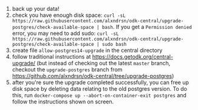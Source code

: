 1. back up your data!
2. check you have enough disk space: `curl -sL https://raw.githubusercontent.com/alxndrsn/odk-central/upgrade-postgres/check-available-space | bash`.  If you get a `Permission denied` error, you may need to add sudo:  `curl -sL https://raw.githubusercontent.com/alxndrsn/odk-central/upgrade-postgres/check-available-space | sudo bash`
3. create file `allow-postgres14-upgrade` in the central directory
4. follow traditional instructions at https://docs.getodk.org/central-upgrade/ (but instead of checking out the latest `master` branch, checkout the `upgrade-postgres` branch from https://github.com/alxndrsn/odk-central/tree/upgrade-postgres)
5. after you're sure the upgrade completed successfully, you can free up disk space by deleting data relating to the old postgres version.  To do this, run `docker-compose up --abort-on-container-exit postgres` and follow the instructions shown on screen.
